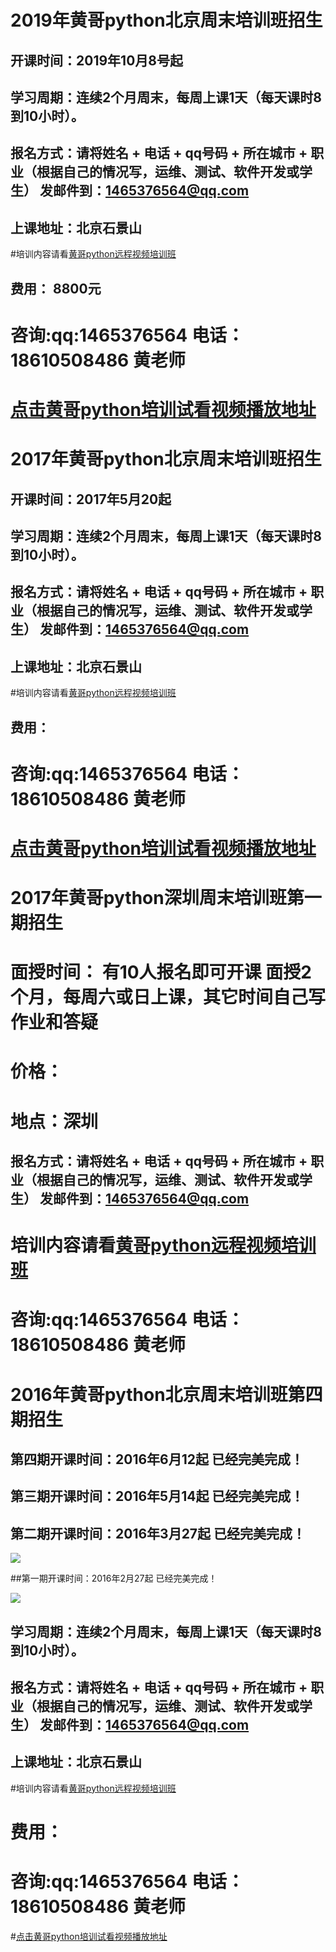 # 2019年黄哥python北京周末培训班招生
## 开课时间：2019年10月8号起

## 学习周期：连续2个月周末，每周上课1天（每天课时8到10小时）。

## 报名方式：请将姓名 + 电话 + qq号码 + 所在城市 + 职业（根据自己的情况写，运维、测试、软件开发或学生） 发邮件到：1465376564@qq.com

## 上课地址：北京石景山
#培训内容请看[黄哥python远程视频培训班](https://github.com/pythonpeixun/article/blob/master/index.md)

## 费用：  8800元

# 咨询:qq:1465376564 电话：18610508486 黄老师

# [点击黄哥python培训试看视频播放地址](https://github.com/pythonpeixun/article/blob/master/python_shiping.md)


# 2017年黄哥python北京周末培训班招生
## 开课时间：2017年5月20起

## 学习周期：连续2个月周末，每周上课1天（每天课时8到10小时）。

## 报名方式：请将姓名 + 电话 + qq号码 + 所在城市 + 职业（根据自己的情况写，运维、测试、软件开发或学生） 发邮件到：1465376564@qq.com

## 上课地址：北京石景山
#培训内容请看[黄哥python远程视频培训班](https://github.com/pythonpeixun/article/blob/master/index.md)

## 费用：  

# 咨询:qq:1465376564 电话：18610508486 黄老师

# [点击黄哥python培训试看视频播放地址](https://github.com/pythonpeixun/article/blob/master/python_shiping.md)



# 2017年黄哥python深圳周末培训班第一期招生

# 面授时间： 有10人报名即可开课 面授2个月，每周六或日上课，其它时间自己写作业和答疑 
# 价格： 
# 地点：深圳 
## 报名方式：请将姓名 + 电话 + qq号码 + 所在城市 + 职业（根据自己的情况写，运维、测试、软件开发或学生） 发邮件到：1465376564@qq.com

# 培训内容请看[黄哥python远程视频培训班](https://github.com/pythonpeixun/article/blob/master/index.md)


# 咨询:qq:1465376564 电话：18610508486 黄老师



# 2016年黄哥python北京周末培训班第四期招生
## 第四期开课时间：2016年6月12起 已经完美完成！

## 第三期开课时间：2016年5月14起 已经完美完成！

## 第二期开课时间：2016年3月27起 已经完美完成！
![](second.JPG)

##第一期开课时间：2016年2月27起 已经完美完成！

![](pythonpeixun.JPG)

## 学习周期：连续2个月周末，每周上课1天（每天课时8到10小时）。

## 报名方式：请将姓名 + 电话 + qq号码 + 所在城市 + 职业（根据自己的情况写，运维、测试、软件开发或学生） 发邮件到：1465376564@qq.com

## 上课地址：北京石景山
#培训内容请看[黄哥python远程视频培训班](https://github.com/pythonpeixun/article/blob/master/index.md)

# 费用：  

# 咨询:qq:1465376564 电话：18610508486 黄老师

#[点击黄哥python培训试看视频播放地址](https://github.com/pythonpeixun/article/blob/master/python_shiping.md)
